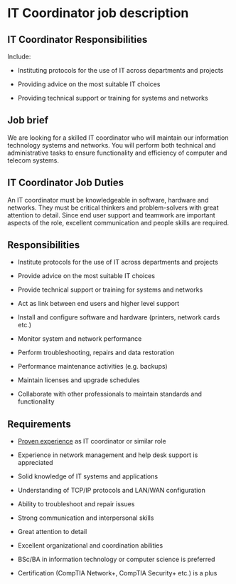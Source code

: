 # IT Coordinator job description


## IT Coordinator<b> Responsibilities</b>

Include:

* Instituting protocols for the use of IT across departments and projects

* Providing advice on the most suitable IT choices

* Providing technical support or training for systems and networks


## Job brief

We are looking for a skilled IT coordinator who will maintain our information technology systems and networks. You will perform both technical and administrative tasks to ensure functionality and efficiency of computer and telecom systems.


## IT Coordinator Job Duties
An IT coordinator must be knowledgeable in software, hardware and networks. They must be critical thinkers and problem-solvers with great attention to detail. Since end user support and teamwork are important aspects of the role, excellent communication and people skills are required.


## Responsibilities

* Institute protocols for the use of IT across departments and projects

* Provide advice on the most suitable IT choices

* Provide technical support or training for systems and networks

* Act as link between end users and higher level support

* Install and configure software and hardware (printers, network cards etc.)

* Monitor system and network performance

* Perform troubleshooting, repairs and data restoration

* Performance maintenance activities (e.g. backups)

* Maintain licenses and upgrade schedules

* Collaborate with other professionals to maintain standards and functionality


## Requirements

* <a href="https://resources.workable.com/it-coordinator-interview-questions">Proven experience</a> as IT coordinator or similar role

* Experience in network management and help desk support is appreciated

* Solid knowledge of IT systems and applications

* Understanding of TCP/IP protocols and LAN/WAN configuration

* Ability to troubleshoot and repair issues

* Strong communication and interpersonal skills

* Great attention to detail

* Excellent organizational and coordination abilities

* BSc/BA in information technology or computer science is preferred

* Certification (CompTIA Network+, CompTIA Security+ etc.) is a plus
